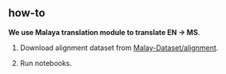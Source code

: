 ## how-to

**We use Malaya translation module to translate EN -> MS**.

1. Download alignment dataset from [Malay-Dataset/alignment](https://github.com/huseinzol05/Malay-Dataset/tree/master/alignment).

2. Run notebooks.

